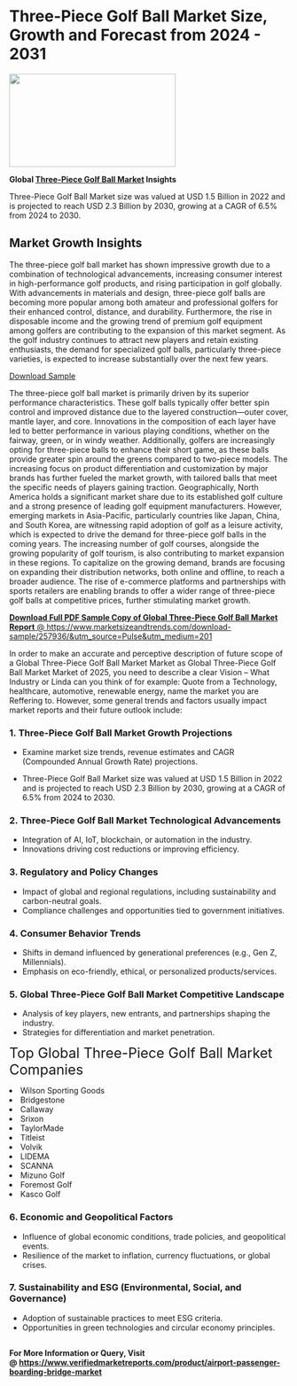 <H1>Three-Piece Golf Ball Market Size, Growth and Forecast from 2024 - 2031</H1><img class="aligncenter size-medium wp-image-584254" src="https://thirdeyenews.in/wp-content/uploads/2024/09/Global-Market-Research-300x168.jpeg" alt="" width="300" height="168" /><p><strong>Global&nbsp;<a href="https://www.marketsizeandtrends.com/download-sample/257936/&amp;utm_source=Pulse&amp;utm_medium=201">Three-Piece Golf Ball Market</a> Insights</strong></p><p>Three-Piece Golf Ball Market size was valued at USD 1.5 Billion in 2022 and is projected to reach USD 2.3 Billion by 2030, growing at a CAGR of 6.5% from 2024 to 2030.</p><p><h2>Market Growth Insights</h2> <p>The three-piece golf ball market has shown impressive growth due to a combination of technological advancements, increasing consumer interest in high-performance golf products, and rising participation in golf globally. With advancements in materials and design, three-piece golf balls are becoming more popular among both amateur and professional golfers for their enhanced control, distance, and durability. Furthermore, the rise in disposable income and the growing trend of premium golf equipment among golfers are contributing to the expansion of this market segment. As the golf industry continues to attract new players and retain existing enthusiasts, the demand for specialized golf balls, particularly three-piece varieties, is expected to increase substantially over the next few years.</p> <p><a href="#">Download Sample</a></p> <p>The three-piece golf ball market is primarily driven by its superior performance characteristics. These golf balls typically offer better spin control and improved distance due to the layered construction—outer cover, mantle layer, and core. Innovations in the composition of each layer have led to better performance in various playing conditions, whether on the fairway, green, or in windy weather. Additionally, golfers are increasingly opting for three-piece balls to enhance their short game, as these balls provide greater spin around the greens compared to two-piece models. The increasing focus on product differentiation and customization by major brands has further fueled the market growth, with tailored balls that meet the specific needs of players gaining traction. Geographically, North America holds a significant market share due to its established golf culture and a strong presence of leading golf equipment manufacturers. However, emerging markets in Asia-Pacific, particularly countries like Japan, China, and South Korea, are witnessing rapid adoption of golf as a leisure activity, which is expected to drive the demand for three-piece golf balls in the coming years. The increasing number of golf courses, alongside the growing popularity of golf tourism, is also contributing to market expansion in these regions. To capitalize on the growing demand, brands are focusing on expanding their distribution networks, both online and offline, to reach a broader audience. The rise of e-commerce platforms and partnerships with sports retailers are enabling brands to offer a wider range of three-piece golf balls at competitive prices, further stimulating market growth. <p><a href="#"></p><p><span class=""><strong>Download Full PDF Sample Copy of Global Three-Piece Golf Ball Market Report</strong> @ <a href="https://www.marketsizeandtrends.com/download-sample/257936/&amp;utm_source=Pulse&amp;utm_medium=201" target="_blank">https://www.marketsizeandtrends.com/download-sample/257936/&amp;utm_source=Pulse&amp;utm_medium=201</a></span></p><p>In order to make an accurate and perceptive description of future scope of a Global&nbsp;Three-Piece Golf Ball Market Market as Global&nbsp;Three-Piece Golf Ball Market Market of 2025, you need to describe a clear Vision &ndash; What Industry or Linda can you think of for example: Quote from a Technology, healthcare, automotive, renewable energy, name the market you are Reffering to. However, some general trends and factors usually impact market reports and their future outlook include:</p><h3>1.&nbsp;<strong>Three-Piece Golf Ball Market Growth Projections</strong></h3><ul><li>Examine market size trends, revenue estimates and CAGR (Compounded Annual Growth Rate) projections.</li><li><p>Three-Piece Golf Ball Market size was valued at USD 1.5 Billion in 2022 and is projected to reach USD 2.3 Billion by 2030, growing at a CAGR of 6.5% from 2024 to 2030.</p></li></ul><h3>2.&nbsp;<strong>Three-Piece Golf Ball Market Technological Advancements</strong></h3><ul><li>Integration of AI, IoT, blockchain, or automation in the industry.</li><li>Innovations driving cost reductions or improving efficiency.</li></ul><h3>3.&nbsp;<strong>Regulatory and Policy Changes</strong></h3><ul><li>Impact of global and regional regulations, including sustainability and carbon-neutral goals.</li><li>Compliance challenges and opportunities tied to government initiatives.</li></ul><h3>4.&nbsp;<strong>Consumer Behavior Trends</strong></h3><ul><li>Shifts in demand influenced by generational preferences (e.g., Gen Z, Millennials).</li><li>Emphasis on eco-friendly, ethical, or personalized products/services.</li></ul><h3>5.&nbsp;<strong>Global Three-Piece Golf Ball Market Competitive Landscape</strong></h3><ul><li>Analysis of key players, new entrants, and partnerships shaping the industry.</li><li>Strategies for differentiation and market penetration.</li></ul><p data-pm-slice="1 1 []"><span style="color: inherit; font-family: inherit; font-size: 25px;">Top Global Three-Piece Golf Ball Market Companies</span></p><div class="" data-test-id=""><p><li>Wilson Sporting Goods</li><li> Bridgestone</li><li> Callaway</li><li> Srixon</li><li> TaylorMade</li><li> Titleist</li><li> Volvik</li><li> LIDEMA</li><li> SCANNA</li><li> Mizuno Golf</li><li> Foremost Golf</li><li> Kasco Golf</li></p></div><h3>6.&nbsp;<strong>Economic and Geopolitical Factors</strong></h3><ul><li>Influence of global economic conditions, trade policies, and geopolitical events.</li><li>Resilience of the market to inflation, currency fluctuations, or global crises.</li></ul><h3>7.&nbsp;<strong>Sustainability and ESG (Environmental, Social, and Governance)</strong></h3><ul><li>Adoption of sustainable practices to meet ESG criteria.</li><li>Opportunities in green technologies and circular economy principles.</li></ul><h2><strong style="font-size: 14px;">For More Information or Query, Visit @&nbsp;</strong><a style="background-color: #ffffff; font-size: 14px;" href="https://www.marketsizeandtrends.com/report/three-piece-golf-ball-market/" target="_blank">https://www.verifiedmarketreports.com/product/airport-passenger-boarding-bridge-market</a></h2>
